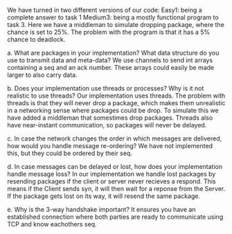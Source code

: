 We have turned in two different versions of our code:
Easy1: being a complete answer to task 1
Medium3: being a mostly functional program to task 3. Here we have a middleman to simulate dropping package, where the chance is set to 25%. The problem with the program is that it has a 5% chance to deadlock. 


a. What are packages in your implementation? What data structure do you use to transmit data and meta-data?
We use channels to send int arrays containing a seq and an ack number. These arrays could easily be made larger to also carry data.

b. Does your implementation use threads or processes? Why is it not realistic to use threads?
Our implementation uses threads. The problem with threads is that they will never drop a package, which makes them unrealistic in a networking sense where packages could be drop. To simulate this we have added a middleman that somestimes drop packages. Threads also have near-instant communication, so packages will never be delayed.

c. In case the network changes the order in which messages are delivered, how would you handle message re-ordering?
We have not implemented this, but they could be ordered by their seq.

d. In case messages can be delayed or lost, how does your implementation handle message loss?
In our implementation we handle lost packages by resending packages if the client or server never recieves a respond. This means if the Client sends syn, it will then wait for a reponse from the Server. If the package gets lost on its way, it will resend the same package.

e. Why is the 3-way handshake important?
It ensures you have an established connection where both parties are ready to communicate using TCP and know eachothers seq.
